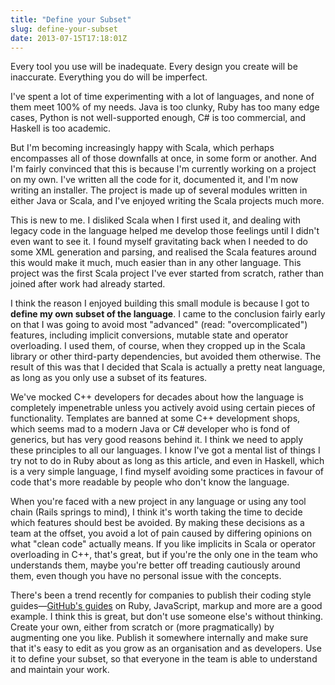 ```yaml
---
title: "Define your Subset"
slug: define-your-subset
date: 2013-07-15T17:18:01Z
---
```


Every tool you use will be inadequate. Every design you create will be
inaccurate. Everything you do will be imperfect.

I've spent a lot of time experimenting with a lot of languages, and none
of them meet 100% of my needs. Java is too clunky, Ruby has too many
edge cases, Python is not well-supported enough, C\# is too commercial,
and Haskell is too academic.

But I'm becoming increasingly happy with Scala, which perhaps
encompasses all of those downfalls at once, in some form or another. And
I'm fairly convinced that this is because I'm currently working on a
project on my own. I've written all the code for it, documented it, and
I'm now writing an installer. The project is made up of several modules
written in either Java or Scala, and I've enjoyed writing the Scala
projects much more.

<!--more-->

This is new to me. I disliked Scala when I first used it, and dealing
with legacy code in the language helped me develop those feelings until
I didn't even want to see it. I found myself gravitating back when I
needed to do some XML generation and parsing, and realised the Scala
features around this would make it much, much easier than in any other
language. This project was the first Scala project I've ever started
from scratch, rather than joined after work had already started.

I think the reason I enjoyed building this small module is because I got
to **define my own subset of the language**. I came to the conclusion
fairly early on that I was going to avoid most "advanced" (read:
"overcomplicated") features, including implicit conversions, mutable
state and operator overloading. I used them, of course, when they
cropped up in the Scala library or other third-party dependencies, but
avoided them otherwise. The result of this was that I decided that Scala
is actually a pretty neat language, as long as you only use a subset of
its features.

We've mocked C++ developers for decades about how the language is
completely impenetrable unless you actively avoid using certain pieces
of functionality. Templates are banned at some C++ development shops,
which seems mad to a modern Java or C\# developer who is fond of
generics, but has very good reasons behind it. I think we need to apply
these principles to all our languages. I know I've got a mental list of
things I try not to do in Ruby about as long as this article, and even
in Haskell, which is a very simple language, I find myself avoiding some
practices in favour of code that's more readable by people who don't
know the language.

When you're faced with a new project in any language or using any tool
chain (Rails springs to mind), I think it's worth taking the time to
decide which features should best be avoided. By making these decisions
as a team at the offset, you avoid a lot of pain caused by differing
opinions on what "clean code" actually means. If you like implicits in
Scala or operator overloading in C++, that's great, but if you're the
only one in the team who understands them, maybe you're better off
treading cautiously around them, even though you have no personal issue
with the concepts.

There's been a trend recently for companies to publish their coding
style guides—[GitHub's guides](https://github.com/styleguide) on Ruby,
JavaScript, markup and more are a good example. I think this is great,
but don't use someone else's without thinking. Create your own, either
from scratch or (more pragmatically) by augmenting one you like. Publish
it somewhere internally and make sure that it's easy to edit as you grow
as an organisation and as developers. Use it to define your subset, so
that everyone in the team is able to understand and maintain your work.
